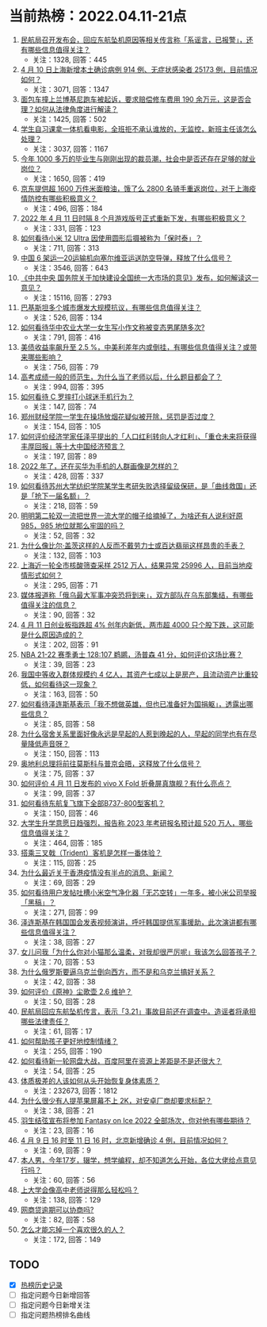 # 当前热榜：2022.04.11-21点
1. [民航局召开发布会，回应东航坠机原因等相关传言称「系谣言，已报警」，还有哪些信息值得关注？](https://www.zhihu.com/question/527283848)
    * 关注：1328, 回答：445
2. [4 月 10 日上海新增本土确诊病例 914 例、无症状感染者 25173 例，目前情况如何？](https://www.zhihu.com/question/527212478)
    * 关注：3071, 回答：1347
3. [面包车撞上兰博基尼跑车被起诉，要求赔偿修车费用 190 余万元，这是否合理？如何从法律角度进行解读？](https://www.zhihu.com/question/527216261)
    * 关注：1425, 回答：502
4. [学生自习课拿一体机看电影，全班拒不承认谁放的，无监控，新班主任该怎么处理？](https://www.zhihu.com/question/447873108)
    * 关注：3037, 回答：1167
5. [今年 1000 多万的毕业生与刚刚出现的裁员潮，社会中是否还存在足够的就业岗位？](https://www.zhihu.com/question/526659813)
    * 关注：1650, 回答：419
6. [京东提供超 1600 万件米面粮油，饿了么 2800 名骑手重返岗位，对于上海疫情防控有哪些积极意义？](https://www.zhihu.com/question/527097035)
    * 关注：496, 回答：184
7. [2022 年 4 月 11 日时隔 8 个月游戏版号正式重新下发，有哪些积极意义？](https://www.zhihu.com/question/527302716)
    * 关注：331, 回答：123
8. [如何看待小米 12 Ultra 因使用圆形后摄被称为「保时泰」？](https://www.zhihu.com/question/527039681)
    * 关注：711, 回答：313
9. [中国 6 架运—20运输机向塞尔维亚运送防空导弹，释放了什么信号？](https://www.zhihu.com/question/527119096)
    * 关注：3546, 回答：643
10. [《中共中央 国务院关于加快建设全国统一大市场的意见》发布，如何解读这一意见？](https://www.zhihu.com/question/527125040)
    * 关注：15116, 回答：2793
11. [巴基斯坦多个城市爆发大规模抗议，有哪些信息值得关注？](https://www.zhihu.com/question/525966847)
    * 关注：526, 回答：134
12. [如何看待华中农业大学一女生写小作文称被变态男尾随多次?](https://www.zhihu.com/question/527131451)
    * 关注：791, 回答：416
13. [美债收益率飙升至 2.5 %，中美利差年内或倒挂，有哪些信息值得关注？或带来哪些影响？](https://www.zhihu.com/question/524771072)
    * 关注：756, 回答：79
14. [高考成绩一般的师范生，为什么当了老师以后，什么题目都会了？](https://www.zhihu.com/question/378142443)
    * 关注：994, 回答：395
15. [如何看待 C 罗摔打小球迷手机行为？](https://www.zhihu.com/question/527064614)
    * 关注：147, 回答：74
16. [郑州财经学院一学生在操场放烟花疑似被开除，惩罚是否过度？](https://www.zhihu.com/question/527225600)
    * 关注：154, 回答：105
17. [如何评价经济学家任泽平提出的「人口红利转向人才红利」、「重仓未来将获得丰厚回报」等十大中国经济预言？](https://www.zhihu.com/question/527224684)
    * 关注：197, 回答：89
18. [2022 年了，还在买华为手机的人群画像是怎样的？](https://www.zhihu.com/question/524057033)
    * 关注：428, 回答：337
19. [如何看待苏州大学纺织学院某学生考研失败选择留级保研，是「曲线救国」还是「抢下一届名额」？](https://www.zhihu.com/question/524723941)
    * 关注：218, 回答：59
20. [明明第二轮双一流把世界一流大学的帽子给摘掉了，为啥还有人说利好原 985，985 地位就那么牢固的吗？](https://www.zhihu.com/question/526658284)
    * 关注：52, 回答：32
21. [为什么像比尔·盖茨这样的人反而不戴劳力士或百达翡丽这样昂贵的手表？](https://www.zhihu.com/question/420037280)
    * 关注：132, 回答：103
22. [上海近一轮全市核酸筛查采样 2512 万人，结果异常 25996 人，目前当地疫情形式如何？](https://www.zhihu.com/question/527233188)
    * 关注：295, 回答：71
23. [媒体报道称「俄乌最大军事冲突恐将到来」，双方部队在乌东部集结，有哪些值得关注的信息？](https://www.zhihu.com/question/527274467)
    * 关注：90, 回答：32
24. [4 月 11 日创业板指跌超 4% 创年内新低，两市超 4000 只个股下跌，这可能是什么原因造成的？](https://www.zhihu.com/question/527281867)
    * 关注：202, 回答：91
25. [NBA 21-22 赛季勇士 128:107 鹈鹕，汤普森 41 分，如何评价这场比赛？](https://www.zhihu.com/question/527218764)
    * 关注：39, 回答：23
26. [我国中等收入群体规模约 4 亿人，其资产七成以上是房产，且流动资产比重较低，如何看待这一现象？](https://www.zhihu.com/question/527251666)
    * 关注：163, 回答：50
27. [如何看待泽连斯基表示「我不想做英雄，但也已准备好为国捐躯」，透露出哪些信息？](https://www.zhihu.com/question/527319101)
    * 关注：85, 回答：58
28. [为什么宿舍关系里面好像永远是早起的人惹到晚起的人，早起的同学也有在尽量降低声音呀？](https://www.zhihu.com/question/510280448)
    * 关注：150, 回答：113
29. [奥地利总理将前往莫斯科与普京会晤，这释放了什么信号？](https://www.zhihu.com/question/527255939)
    * 关注：75, 回答：37
30. [如何评价 4 月 11 日发布的 vivo X Fold 折叠屏真旗舰？有什么亮点？](https://www.zhihu.com/question/527268019)
    * 关注：99, 回答：37
31. [如何看待东航复飞旗下全部B737-800型客机？](https://www.zhihu.com/question/527034166)
    * 关注：150, 回答：46
32. [大学生升学意愿日趋强烈，报告称 2023 年考研报名预计超 520 万人，哪些信息值得关注？](https://www.zhihu.com/question/527231984)
    * 关注：464, 回答：185
33. [搭乘三叉戟（Trident）客机是怎样一番体验？](https://www.zhihu.com/question/271957617)
    * 关注：115, 回答：25
34. [为什么最近关于香港疫情没有半点的消息、新闻？](https://www.zhihu.com/question/526003933)
    * 关注：69, 回答：29
35. [如何看待用户发帖吐槽小米空气净化器「无芯空转」一年多，被小米公司举报「黑稿」？](https://www.zhihu.com/question/526929209)
    * 关注：271, 回答：99
36. [泽连斯基在韩国国会发表视频演讲，呼吁韩国提供军事援助，此次演讲都有哪些信息值得关注？](https://www.zhihu.com/question/527322017)
    * 关注：38, 回答：27
37. [女儿问我「为什么你对小猫那么温柔，对我却很严厉呢」我该怎么回答孩子？](https://www.zhihu.com/question/526718161)
    * 关注：70, 回答：53
38. [为什么俄罗斯要逼乌克兰倒向西方，而不是和乌克兰搞好关系？](https://www.zhihu.com/question/527141565)
    * 关注：42, 回答：38
39. [如何评价《原神》尘歌壶 2.6 维护？](https://www.zhihu.com/question/525725588)
    * 关注：50, 回答：28
40. [民航局回应东航坠机传言，表示「3.21」事故目前还在调查中。造谣者将承担哪些法律责任？](https://www.zhihu.com/question/527297015)
    * 关注：61, 回答：17
41. [如何帮助孩子更好地控制情绪？](https://www.zhihu.com/question/525876201)
    * 关注：255, 回答：190
42. [如何看待新一轮网盘大战，百度阿里在资源上差距是不是还很大？](https://www.zhihu.com/question/527269439)
    * 关注：54, 回答：25
43. [体质极差的人该如何从头开始恢复身体素质？](https://www.zhihu.com/question/20381470)
    * 关注：232673, 回答：1812
44. [为什么很少有人提苹果屏幕不上 2K，对安卓厂商却要求标配？](https://www.zhihu.com/question/526526488)
    * 关注：38, 回答：21
45. [羽生结弦宣布将参加 Fantasy on Ice 2022 全部场次，你对他有哪些期待？](https://www.zhihu.com/question/527321040)
    * 关注：23, 回答：16
46. [4 月 9 日 16 时至 11 日 16 时，北京新增确诊 4 例，目前情况如何？](https://www.zhihu.com/question/527294691)
    * 关注：69, 回答：9
47. [本人男，今年17岁，辍学，想学编程，却不知道怎么开始，各位大佬给点意见行吗？](https://www.zhihu.com/question/526646483)
    * 关注：60, 回答：56
48. [上大学会像高中老师说得那么轻松吗？](https://www.zhihu.com/question/526782051)
    * 关注：138, 回答：129
49. [网商贷逾期可以协商吗?](https://www.zhihu.com/question/526746038)
    * 关注：82, 回答：58
50. [怎么才能忘掉一个喜欢很久的人？](https://www.zhihu.com/question/526400613)
    * 关注：172, 回答：149
## TODO
* [x] [热榜历史记录](hot_history/AllHot.md)
* [ ] 指定问题今日新增回答
* [ ] 指定问题今日新增关注
* [ ] 指定问题热榜排名曲线
